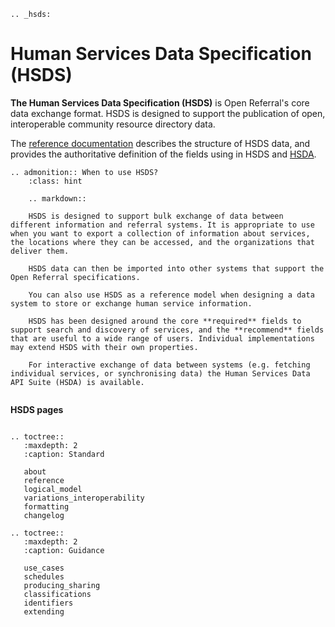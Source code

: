 ```{eval-rst}
.. _hsds:
```

Human Services Data Specification (HSDS)
========================================

**The Human Services Data Specification (HSDS)** is Open Referral's core data exchange format. HSDS is designed to support the publication of open, interoperable community resource directory data.

The [reference documentation](hsds-spec) describes the structure of HSDS data, and provides the authoritative definition of the fields using in HSDS and [HSDA](hsda).

```{eval-rst}
.. admonition:: When to use HSDS?
    :class: hint

    .. markdown::

    HSDS is designed to support bulk exchange of data between different information and referral systems. It is appropriate to use when you want to export a collection of information about services, the locations where they can be accessed, and the organizations that deliver them.

    HSDS data can then be imported into other systems that support the Open Referral specifications.

    You can also use HSDS as a reference model when designing a data system to store or exchange human service information.

    HSDS has been designed around the core **required** fields to support search and discovery of services, and the **recommend** fields that are useful to a wide range of users. Individual implementations may extend HSDS with their own properties.

    For interactive exchange of data between systems (e.g. fetching individual services, or synchronising data) the Human Services Data API Suite (HSDA) is available.


```


**HSDS pages**

```{eval-rst}

.. toctree::
   :maxdepth: 2
   :caption: Standard
   
   about
   reference
   logical_model
   variations_interoperability
   formatting
   changelog

.. toctree::
   :maxdepth: 2
   :caption: Guidance

   use_cases
   schedules
   producing_sharing
   classifications
   identifiers
   extending


   ```
